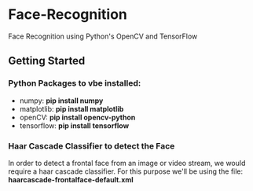 # Face-Recognition
Face Recognition using Python's OpenCV and TensorFlow
## Getting Started
### Python Packages to vbe installed:
* numpy: <strong>pip install numpy</strong>
* matplotlib: <strong>pip install matplotlib</strong>
* openCV: <strong>pip install opencv-python</strong>
* tensorflow: <strong>pip install tensorflow</strong>
### Haar Cascade Classifier to detect the Face
In order to detect a frontal face from an image or video stream, we would require a haar cascade classifier. 
For this purpose we'll be using the file: <strong>haarcascade-frontalface-default.xml</strong>
